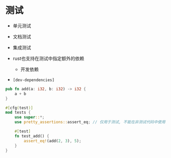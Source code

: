 # 测试

- 单元测试
- 文档测试
- 集成测试

- rust也支持在测试中指定额外的依赖
  - 开发依赖

- `[dev-dependencies]`

```rs
pub fn add(a: i32, b: i32) -> i32 {
    a + b
}

#[cfg(test)]
mod tests {
    use super::*;
    use pretty_assertions::assert_eq; // 仅用于测试, 不能在非测试代码中使用

    #[test]
    fn test_add() {
        assert_eq!(add(2, 3), 5);
    }
}

```
